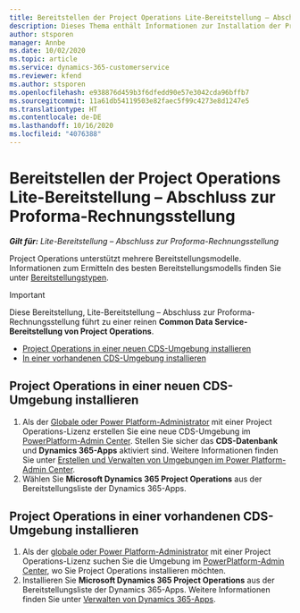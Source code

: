 ```yaml
---
title: Bereitstellen der Project Operations Lite-Bereitstellung – Abschluss zur Proforma-Rechnungsstellung
description: Dieses Thema enthält Informationen zur Installation der Project Operations Lite-Bereitstellung – Abschluss zur Proforma-Rechnungsstellung.
author: stsporen
manager: Annbe
ms.date: 10/02/2020
ms.topic: article
ms.service: dynamics-365-customerservice
ms.reviewer: kfend
ms.author: stsporen
ms.openlocfilehash: e938876d459b3f6dfedd90e57e3042cda96bffb7
ms.sourcegitcommit: 11a61db54119503e82faec5f99c4273e8d1247e5
ms.translationtype: HT
ms.contentlocale: de-DE
ms.lasthandoff: 10/16/2020
ms.locfileid: "4076388"
---
```

# <a name="deploy-project-operations-lite-deployment--deal-to-proforma-invoicing"></a>Bereitstellen der Project Operations Lite-Bereitstellung – Abschluss zur Proforma-Rechnungsstellung

_**Gilt für:** Lite-Bereitstellung – Abschluss zur Proforma-Rechnungsstellung_

Project Operations unterstützt mehrere Bereitstellungsmodelle. Informationen zum Ermitteln des besten Bereitstellungsmodells finden Sie unter [Bereitstellungstypen](determine-deployment-type.md).


> [!IMPORTANT]
> Diese Bereitstellung, Lite-Bereitstellung – Abschluss zur Proforma-Rechnungsstellung führt zu einer reinen **Common Data Service-Bereitstellung von Project Operations**.

- [Project Operations in einer neuen CDS-Umgebung installieren](#new)
- [In einer vorhandenen CDS-Umgebung installieren](#existing)



## <a name="install-project-operations-to-a-new-cds-environment"></a><a name="new"></a>Project Operations in einer neuen CDS-Umgebung installieren

1. Als der [Globale oder Power Platform-Administrator](https://docs.microsoft.com/power-platform/admin/global-service-administrators-can-administer-without-license) mit einer Project Operations-Lizenz erstellen Sie eine neue CDS-Umgebung im [PowerPlatform-Admin Center](https://admin.powerplatform.com). Stellen Sie sicher das **CDS-Datenbank** und **Dynamics 365-Apps** aktiviert sind. Weitere Informationen finden Sie unter [Erstellen und Verwalten von Umgebungen im Power Platform-Admin Center](https://docs.microsoft.com/power-platform/admin/create-environment#create-an-environment-in-the-power-platform-admin-center).
2. Wählen Sie **Microsoft Dynamics 365 Project Operations** aus der Bereitstellungsliste der Dynamics 365-Apps.


## <a name="install-project-operations-to-an-existing-cds-environment"></a><a name="existing"></a>Project Operations in einer vorhandenen CDS-Umgebung installieren

1. Als der [globale oder Power Platform-Administrator](https://docs.microsoft.com/power-platform/admin/global-service-administrators-can-administer-without-license) mit einer Project Operations-Lizenz suchen Sie die Umgebung im [PowerPlatform-Admin Center](https://admin.powerplatform.com), wo Sie Project Operations installieren möchten.
2. Installieren Sie **Microsoft Dynamics 365 Project Operations** aus der Bereitstellungsliste der Dynamics 365-Apps. Weitere Informationen finden Sie unter [Verwalten von Dynamics 365-Apps](https://docs.microsoft.com/power-platform/admin/manage-apps).


